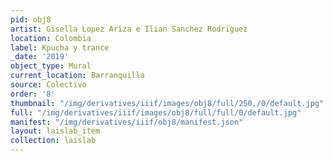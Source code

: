 ```yaml
---
pid: obj8
artist: Gisella Lopez Ariza e Ilian Sanchez Rodriguez
location: Colombia
label: Kpucha y trance
_date: '2019'
object_type: Mural
current_location: Barranquilla
source: Colectivo
order: '8'
thumbnail: "/img/derivatives/iiif/images/obj8/full/250,/0/default.jpg"
full: "/img/derivatives/iiif/images/obj8/full/full/0/default.jpg"
manifest: "/img/derivatives/iiif/obj8/manifest.json"
layout: laislab_item
collection: laislab
---
```

